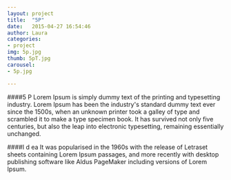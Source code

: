 ```yaml
---
layout: project
title:  "5P"
date:   2015-04-27 16:54:46
author: Laura
categories:
- project
img: 5p.jpg
thumb: 5pT.jpg
carousel:
- 5p.jpg

---
```

####5 P
Lorem Ipsum is simply dummy text of the printing and typesetting industry. Lorem Ipsum has been the industry's standard dummy text ever since the 1500s, when an unknown printer took a galley of type and scrambled it to make a type specimen book. It has survived not only five centuries, but also the leap into electronic typesetting, remaining essentially unchanged.

####I d ea
It was popularised in the 1960s with the release of Letraset sheets containing Lorem Ipsum passages, and more recently with desktop publishing software like Aldus PageMaker including versions of Lorem Ipsum.